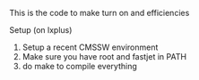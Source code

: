 This is the code to make turn on and efficiencies

Setup (on lxplus)

1. Setup a recent CMSSW environment
1. Make sure you have root and fastjet in PATH
1. do make to compile everything


